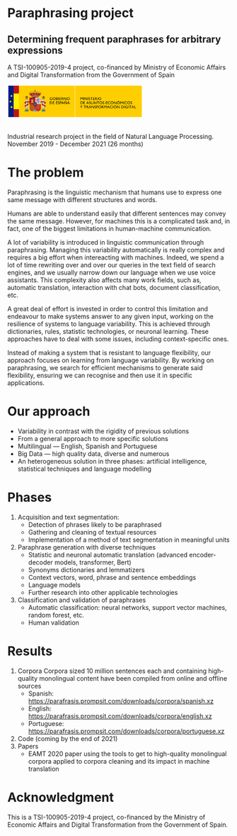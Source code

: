 # Paraphrasing project
## Determining frequent paraphrases for arbitrary expressions

A TSI-100905-2019-4 project, co-financed by Ministry of Economic Affairs and Digital Transformation from the Government of Spain

<img alt="THD Logo" src="ministerio-tdh-logo.svg" style="margin-bottom: 1rem;" height="75" />

Industrial research project in the field of Natural Language Processing. November 2019 - December 2021 (26 months)

# The problem

Paraphrasing is the linguistic mechanism that humans use to express one same message with different structures and words.

Humans are able to understand easily that different sentences may convey the same message. However, for machines this is a complicated task and, in fact, one of the biggest limitations in human-machine communication. 

A lot of variability is introduced in linguistic communication through paraphrasing. Managing this variability automatically is really complex and requires a big effort when intereacting with machines. Indeed, we spend a lot of time  rewriting over and over our queries in the text field of search engines, and we usually narrow down our language when we use voice assistants. This complexity also affects many work fields, such as, automatic translation, interaction with chat bots, document classification, etc.

A great deal of effort is invested in order to control this limitation and endeavour to make systems answer to any given input, working on the resilience of systems to language variability. This is achieved through dictionaries, rules, statistic technologies, or neuronal learning. These approaches have to deal with some issues, including context-specific ones.

Instead of making a system that is resistant to language flexibility, our approach focuses on learning from language variability. By working on paraphrasing, we search for efficient mechanisms to generate said flexibility, ensuring we can recognise and then use it in specific applications.

# Our approach

* Variability in contrast with the rigidity of previous solutions
* From a general approach to more specific solutions
* Multilingual — English, Spanish and Portuguese
* Big Data — high quality data, diverse and numerous
* An heterogeneous solution in three phases: artificial intelligence, statistical techniques and language modelling

# Phases

1. Acquisition and text segmentation: 
    * Detection of phrases likely to be paraphrased
    * Gathering and cleaning of textual resources
    * Implementation of a method of text segmentation in meaningful units
3. Paraphrase generation with diverse techniques
    * Statistic and neuronal automatic translation (advanced encoder-decoder models, transformer, Bert)
    * Synonyms dictionaries and lemmatizers
    * Context vectors, word, phrase and sentence embeddings
    * Language models
    * Further research into other applicable technologies
5. Classification and validation of paraphrases
    * Automatic classification: neural networks, support vector machines, random forest, etc.
    * Human validation

# Results 

1. Corpora
Corpora sized 10 million sentences each and containing high-quality monolingual content have been compiled from online and offline sources
   * Spanish: https://parafrasis.prompsit.com/downloads/corpora/spanish.xz
   * English: https://parafrasis.prompsit.com/downloads/corpora/english.xz
   * Portuguese: https://parafrasis.prompsit.com/downloads/corpora/portuguese.xz
2. Code (coming by the end of 2021)
3. Papers
   * EAMT 2020 paper using the tools to get to high-quality monolingual corpora applied to corpora cleaning and its impact in machine translation


# Acknowledgment 

 This is a TSI-100905-2019-4 project, co-financed by the Ministry of Economic Affairs and Digital Transformation from the Government of Spain. 
